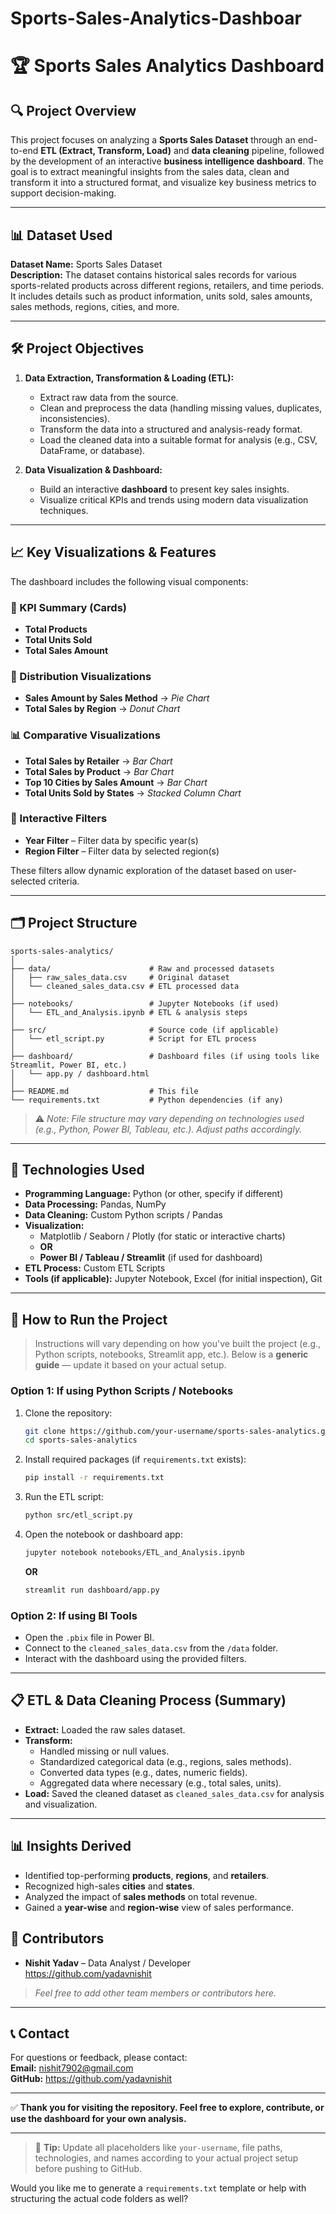 # Sports-Sales-Analytics-Dashboar

# 🏆 Sports Sales Analytics Dashboard

## 🔍 Project Overview

This project focuses on analyzing a **Sports Sales Dataset** through an end-to-end **ETL (Extract, Transform, Load)** and **data cleaning** pipeline, followed by the development of an interactive **business intelligence dashboard**. The goal is to extract meaningful insights from the sales data, clean and transform it into a structured format, and visualize key business metrics to support decision-making.

---

## 📊 Dataset Used

**Dataset Name:** Sports Sales Dataset  
**Description:** The dataset contains historical sales records for various sports-related products across different regions, retailers, and time periods. It includes details such as product information, units sold, sales amounts, sales methods, regions, cities, and more.

---

## 🛠️ Project Objectives

1. **Data Extraction, Transformation & Loading (ETL):**
   - Extract raw data from the source.
   - Clean and preprocess the data (handling missing values, duplicates, inconsistencies).
   - Transform the data into a structured and analysis-ready format.
   - Load the cleaned data into a suitable format for analysis (e.g., CSV, DataFrame, or database).

2. **Data Visualization & Dashboard:**
   - Build an interactive **dashboard** to present key sales insights.
   - Visualize critical KPIs and trends using modern data visualization techniques.

---

## 📈 Key Visualizations & Features

The dashboard includes the following visual components:

### 📌 KPI Summary (Cards)
- **Total Products**
- **Total Units Sold**
- **Total Sales Amount**

### 🥧 Distribution Visualizations
- **Sales Amount by Sales Method** → *Pie Chart*
- **Total Sales by Region** → *Donut Chart*

### 📊 Comparative Visualizations
- **Total Sales by Retailer** → *Bar Chart*
- **Total Sales by Product** → *Bar Chart*
- **Top 10 Cities by Sales Amount** → *Bar Chart*
- **Total Units Sold by States** → *Stacked Column Chart*

### 🔽 Interactive Filters
- **Year Filter** – Filter data by specific year(s)
- **Region Filter** – Filter data by selected region(s)

These filters allow dynamic exploration of the dataset based on user-selected criteria.

---

## 🗂️ Project Structure

```
sports-sales-analytics/
│
├── data/                      # Raw and processed datasets
│   ├── raw_sales_data.csv     # Original dataset
│   └── cleaned_sales_data.csv # ETL processed data
│
├── notebooks/                 # Jupyter Notebooks (if used)
│   └── ETL_and_Analysis.ipynb # ETL & analysis steps
│
├── src/                       # Source code (if applicable)
│   └── etl_script.py          # Script for ETL process
│
├── dashboard/                 # Dashboard files (if using tools like Streamlit, Power BI, etc.)
│   └── app.py / dashboard.html
│
├── README.md                  # This file
└── requirements.txt           # Python dependencies (if any)
```

> ⚠️ *Note: File structure may vary depending on technologies used (e.g., Python, Power BI, Tableau, etc.). Adjust paths accordingly.*

---

## 🧰 Technologies Used

- **Programming Language:** Python (or other, specify if different)
- **Data Processing:** Pandas, NumPy
- **Data Cleaning:** Custom Python scripts / Pandas
- **Visualization:** 
  - Matplotlib / Seaborn / Plotly (for static or interactive charts)
  - **OR**
  - **Power BI / Tableau / Streamlit** (if used for dashboard)
- **ETL Process:** Custom ETL Scripts
- **Tools (if applicable):** Jupyter Notebook, Excel (for initial inspection), Git

---

## 🚀 How to Run the Project

> Instructions will vary depending on how you've built the project (e.g., Python scripts, notebooks, Streamlit app, etc.). Below is a **generic guide** — update it based on your actual setup.

### Option 1: If using Python Scripts / Notebooks
1. Clone the repository:
   ```bash
   git clone https://github.com/your-username/sports-sales-analytics.git
   cd sports-sales-analytics
   ```
2. Install required packages (if `requirements.txt` exists):
   ```bash
   pip install -r requirements.txt
   ```
3. Run the ETL script:
   ```bash
   python src/etl_script.py
   ```
4. Open the notebook or dashboard app:
   ```bash
   jupyter notebook notebooks/ETL_and_Analysis.ipynb
   ```
   **OR**
   ```bash
   streamlit run dashboard/app.py
   ```

### Option 2: If using BI Tools 
- Open the `.pbix` file in Power BI.
- Connect to the `cleaned_sales_data.csv` from the `/data` folder.
- Interact with the dashboard using the provided filters.

---

## 📋 ETL & Data Cleaning Process (Summary)

- **Extract:** Loaded the raw sales dataset.
- **Transform:**
  - Handled missing or null values.
  - Standardized categorical data (e.g., regions, sales methods).
  - Converted data types (e.g., dates, numeric fields).
  - Aggregated data where necessary (e.g., total sales, units).
- **Load:** Saved the cleaned dataset as `cleaned_sales_data.csv` for analysis and visualization.

---

## 📊 Insights Derived

- Identified top-performing **products**, **regions**, and **retailers**.
- Recognized high-sales **cities** and **states**.
- Analyzed the impact of **sales methods** on total revenue.
- Gained a **year-wise** and **region-wise** view of sales performance.



## 🙌 Contributors

- **Nishit Yadav** – Data Analyst / Developer  
  https://github.com/yadavnishit

> *Feel free to add other team members or contributors here.*

---

## 📞 Contact

For questions or feedback, please contact:  
**Email:** nishit7902@gmail.com  
**GitHub:** https://github.com/yadavnishit

---

✅ **Thank you for visiting the repository. Feel free to explore, contribute, or use the dashboard for your own analysis.**

---

> 🔧 **Tip:** Update all placeholders like `your-username`, file paths, technologies, and names according to your actual project setup before pushing to GitHub.

Would you like me to generate a `requirements.txt` template or help with structuring the actual code folders as well?
